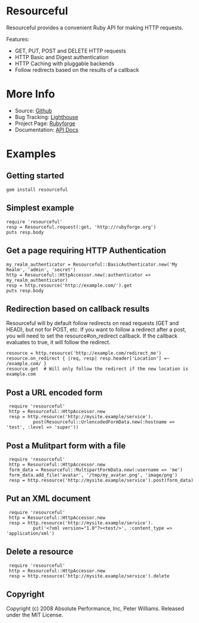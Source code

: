 Resourceful
===========

Resourceful provides a convenient Ruby API for making HTTP requests.

Features:

 * GET, PUT, POST and DELETE HTTP requests
 * HTTP Basic and Digest authentication
 * HTTP Caching with pluggable backends
 * Follow redirects based on the results of a callback

More Info
=========
 
 * Source: [Github](http://github.com/paul/resourceful/tree/master)
 * Bug Tracking: [Lighthouse](http://resourceful.lighthouseapp.com)
 * Project Page: [Rubyforge](http://rubyforge.org/projects/resourceful/)
 * Documentation: [API Docs](http://resourceful.rubyforge.org)

Examples
========

Getting started
---------------

    gem install resourceful

Simplest example
---------------

    require 'resourceful'
    resp = Resourceful.request(:get, 'http://rubyforge.org')
    puts resp.body

Get a page requiring HTTP Authentication
----------------------------------------

    my_realm_authenticator = Resourceful::BasicAuthenticator.new('My Realm', 'admin', 'secret')
    http = Resourceful::HttpAccessor.new(:authenticator => my_realm_authenticator)
    resp = http.resource('http://example.com/').get
    puts resp.body

Redirection based on callback results
-------------------------------------

Resourceful will by default follow redirects on read requests (GET and HEAD), but not for 
POST, etc. If you want to follow a redirect after a post, you will need to set the resource#on_redirect
callback. If the callback evaluates to true, it will follow the redirect.

    resource = http.resource('http://example.com/redirect_me')
    resource.on_redirect { |req, resp| resp.header['Location'] =~ /example.com/ }
    resource.get  # Will only follow the redirect if the new location is example.com

Post a URL encoded form
-----------------------

     require 'resourceful'
     http = Resourceful::HttpAccessor.new
     resp = http.resource('http://mysite.example/service'). 
              post(Resourceful::UrlencodedFormData.new(:hostname => 'test', :level => 'super'))

Post a Mulitpart form with a file
-----------------------

     require 'resourceful'
     http = Resourceful::HttpAccessor.new
     form_data = Resourceful::MultipartFormData.new(:username => 'me')
     form_data.add_file('avatar', '/tmp/my_avatar.png', 'image/png')
     resp = http.resource('http://mysite.example/service').post(form_data)

Put an XML document
-------------------

     require 'resourceful'
     http = Resourceful::HttpAccessor.new
     resp = http.resource('http://mysite.example/service').
              put('<?xml version="1.0"?><test/>', :content_type => 'application/xml')
    
Delete a resource
-----------------

     require 'resourceful'
     http = Resourceful::HttpAccessor.new
     resp = http.resource('http://mysite.example/service').delete


Copyright
---------

Copyright (c) 2008 Absolute Performance, Inc, Peter Williams.  Released under the MIT License.

